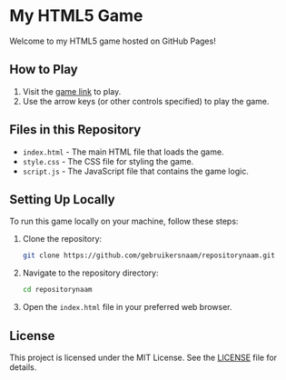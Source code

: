 # My HTML5 Game

Welcome to my HTML5 game hosted on GitHub Pages!

## How to Play
1. Visit the [game link](https://gebruikersnaam.github.io/repositorynaam) to play.
2. Use the arrow keys (or other controls specified) to play the game.

## Files in this Repository
- `index.html` - The main HTML file that loads the game.
- `style.css` - The CSS file for styling the game.
- `script.js` - The JavaScript file that contains the game logic.

## Setting Up Locally
To run this game locally on your machine, follow these steps:
1. Clone the repository:
    ```sh
    git clone https://github.com/gebruikersnaam/repositorynaam.git
    ```
2. Navigate to the repository directory:
    ```sh
    cd repositorynaam
    ```
3. Open the `index.html` file in your preferred web browser.

## License
This project is licensed under the MIT License. See the [LICENSE](LICENSE) file for details.

